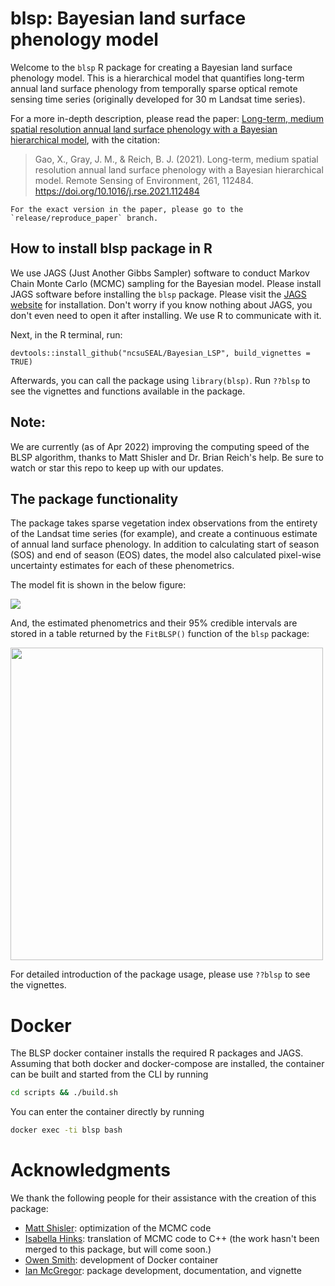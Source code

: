 # blsp: Bayesian land surface phenology model
Welcome to the `blsp` R package for creating a Bayesian land surface phenology model. This is a hierarchical model that quantifies long-term annual land surface phenology from temporally sparse optical remote sensing time series (originally developed for 30 m Landsat time series).

For a more in-depth description, please read the paper: [Long-term, medium spatial resolution annual land surface phenology with a Bayesian hierarchical model](https://doi.org/10.1016/j.rse.2021.112484), with the citation:
> Gao, X., Gray, J. M., & Reich, B. J. (2021). Long-term, medium spatial resolution annual land surface phenology with a Bayesian hierarchical model. Remote Sensing of Environment, 261, 112484. https://doi.org/10.1016/j.rse.2021.112484

```
For the exact version in the paper, please go to the `release/reproduce_paper` branch.
```

## How to install blsp package in R

We use JAGS (Just Another Gibbs Sampler) software to conduct Markov Chain Monte Carlo (MCMC) sampling for the Bayesian model. Please install JAGS software before installing the `blsp` package. Please visit the [JAGS website](http://mcmc-jags.sourceforge.net/) for installation. Don't worry if you know nothing about JAGS, you don't even need to open it after installing. We use R to communicate with it.

Next, in the R terminal, run:
```
devtools::install_github("ncsuSEAL/Bayesian_LSP", build_vignettes = TRUE)
```
Afterwards, you can call the package using `library(blsp)`. Run `??blsp` to see the vignettes and functions available in the package. 

## Note:
We are currently (as of Apr 2022) improving the computing speed of the BLSP algorithm, thanks to Matt Shisler and Dr. Brian Reich's help. Be sure to watch or star this repo to keep up with our updates.

## The package functionality 
The package takes sparse vegetation index observations from the entirety of the Landsat time series (for example), and create a continuous estimate of annual land surface phenology. In addition to calculating start of season (SOS) and end of season (EOS) dates, the model also calculated pixel-wise uncertainty estimates for each of these phenometrics. 

The model fit is shown in the below figure:

![](img/model_fit_plot.png)

And, the estimated phenometrics and their 95% credible intervals are stored in a table returned by the `FitBLSP()` function of the `blsp` package:

<img src="img/model_fit_phenos.png" alt="" width="500"/>

For detailed introduction of the package usage, please use `??blsp` to see the vignettes.


# Docker
The BLSP docker container installs the required R packages and JAGS.
Assuming that both docker and docker-compose are installed, the container can
be built and started from the CLI by running
```bash
cd scripts && ./build.sh
```
You can enter the container directly by running
```bash
docker exec -ti blsp bash
```

# Acknowledgments
We thank the following people for their assistance with the creation of this package:
- [Matt Shisler](https://github.com/mattshisler): optimization of the MCMC code
- [Isabella Hinks](https://github.com/iHinks): translation of MCMC code to C++ (the work hasn't been merged to this package, but will come soon.)
- [Owen Smith](https://github.com/ocsmit): development of Docker container
- [Ian McGregor](https://github.com/mcgregorian1): package development, documentation, and vignette
